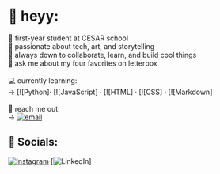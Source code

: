 # 💫 heyy:
📓 first-year student at CESAR school<br>🎨 passionate about tech, art, and storytelling<br>🧸 always down to collaborate, learn, and build cool things  <br>💬 ask me about my four favorites on letterbox
<br><br>💻 currently learning:  <br>→ [![Python]· [![JavaScript] · [![HTML] · [![CSS] · [![Markdown]  <br><br>💌 reach me out:<br> → [![email](https://img.shields.io/badge/Email-D14836?logo=gmail&logoColor=white)](mailto:lizmarilia07@gmail.com) 

## 🔗 Socials:
[![Instagram](https://img.shields.io/badge/Instagram-%23E4405F.svg?logo=Instagram&logoColor=white)](https://instagram.com/liz.mariliaaaa) [![LinkedIn](https://img.shields.io/badge/LinkedIn-%230077B5.svg?logo=linkedin&logoColor=white)] 

